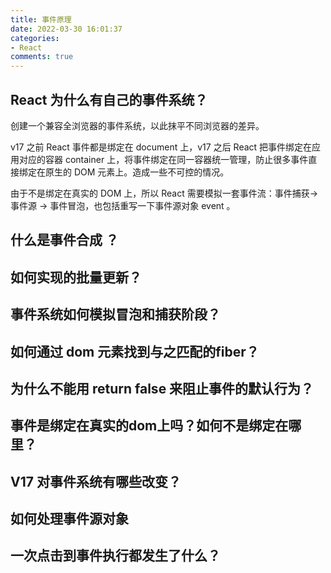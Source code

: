 ```yaml
---
title: 事件原理
date: 2022-03-30 16:01:37
categories:
- React
comments: true
---
```


## React 为什么有自己的事件系统？ 

创建一个兼容全浏览器的事件系统，以此抹平不同浏览器的差异。

v17 之前 React 事件都是绑定在 document 上，v17 之后 React 把事件绑定在应用对应的容器 container 上，将事件绑定在同一容器统一管理，防止很多事件直接绑定在原生的 DOM 元素上。造成一些不可控的情况。

由于不是绑定在真实的 DOM 上，所以 React 需要模拟一套事件流：事件捕获-> 事件源 -> 事件冒泡，也包括重写一下事件源对象 event 。

<!-- more -->

## 什么是事件合成 ？ 





## 如何实现的批量更新？





## 事件系统如何模拟冒泡和捕获阶段？





## 如何通过 dom 元素找到与之匹配的fiber？





## 为什么不能用 return false 来阻止事件的默认行为？





## 事件是绑定在真实的dom上吗？如何不是绑定在哪里？





## V17 对事件系统有哪些改变？





## 如何处理事件源对象



## 一次点击到事件执行都发生了什么？